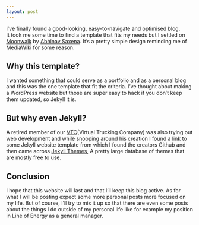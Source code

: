 ```yaml
---
layout: post
---
```

I’ve finally found a good-looking, easy-to-navigate and optimised blog. <br>
It took me some time to find a template that fits my needs but I settled on [Moonwalk](https://github.com/abhinavs/moonwalk) by [Abhinav Saxena](https://www.abhinav.co/). It’s a pretty simple design reminding me of MediaWiki for some reason.

## Why this template?

I wanted something that could serve as a portfolio and as a personal blog and this was the one template that fit the criteria. I’ve thought about making a WordPress website but those are super easy to hack if you don’t keep them updated, so Jekyll it is.

## But why even Jekyll?

A retired member of our [VTC](https://truckersmp.com/vtc/25294-energy)(Virtual Trucking Company) was also trying out web development and while snooping around his creation I found a link to some Jekyll website template from which I found the creators Github and then came across [Jekyll Themes](http://jekyllthemes.org/), A pretty large database of themes that are mostly free to use.

## Conclusion

I hope that this website will last and that I’ll keep this blog active. As for what I will be posting expect some more personal posts more focused on my life. But of course, I’ll try to mix it up so that there are even some posts about the things I do outside of my personal life like for example my position in Line of Energy as a general manager.
